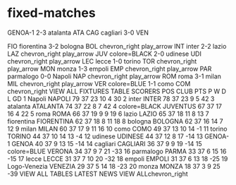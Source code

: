 # fixed-matches 
GENOA-1
2-3
atalanta
ATA
CAG
cagliari
3-0
VEN

FIO
fiorentina
3-2
bologna
BOL
chevron_right
play_arrow
INT
inter
2-2
lazio
LAZ
chevron_right
play_arrow
JUV
colore=BLACK
2-0
udinese
UDI
chevron_right
play_arrow
LEC
lecce
1-0
torino
TOR
chevron_right
play_arrow
MON
monza
1-3
empoli
EMP
chevron_right
play_arrow
PAR
parmalogo
0-0
Napoli
NAP
chevron_right
play_arrow
ROM
roma
3-1
milan
MIL
chevron_right
play_arrow
VER
colore=BLUE
1-1
como
COM
chevron_right
VIEW ALL FIXTURES
TABLE
SCORERS
POS
CLUB
PTS
P
W
D
L
GD
1
Napoli
NAPOLI
79
37
23
10
4
30
2
inter
INTER
78
37
23
9
5
42
3
atalanta
ATALANTA
74
37
22
8
7
42
4
colore=BLACK
JUVENTUS
67
37
17
16
4
22
5
roma
ROMA
66
37
19
9
9
19
6
lazio
LAZIO
65
37
18
11
8
13
7
fiorentina
FIORENTINA
62
37
18
8
11
18
8
bologna
BOLOGNA
62
37
16
14
7
12
9
milan
MILAN
60
37
17
9
11
16
10
como
COMO
49
37
13
10
14
-1
11
torino
TORINO
44
37
10
14
13
-4
12
udinese
UDINESE
44
37
12
8
17
-14
13
GENOA-1
GENOA
40
37
9
13
15
-14
14
cagliari
CAGLIARI
36
37
9
9
19
-14
15
colore=BLUE
VERONA
34
37
9
7
21
-33
16
parmalogo
PARMA
33
37
6
15
16
-15
17
lecce
LECCE
31
37
7
10
20
-32
18
empoli
EMPOLI
31
37
6
13
18
-25
19
Logo-Venezia
VENEZIA
29
37
5
14
18
-23
20
monza
MONZA
18
37
3
9
25
-39
VIEW ALL TABLES
LATEST NEWS
VIEW ALLchevron_right
